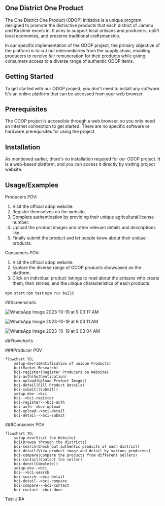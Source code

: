 ## One District One  Product
The One District One Product (ODOP) initiative is a unique program designed to promote the distinctive products that each district of Jammu and Kashmir excels in. It aims to support local artisans and producers, uplift local economies, and preserve traditional craftsmanship.

In our specific implementation of the ODOP project, the primary objective of the platform is to cut out intermediaries from the supply chain, enabling producers to receive fair remuneration for their products while giving consumers access to a diverse range of authentic ODOP items.

## Getting Started
To get started with our ODOP project, you don't need to install any software. It's an online platform that can be accessed from your web browser.

## Prerequisites
The ODOP project is accessible through a web browser, so you only need an internet connection to get started. There are no specific software or hardware prerequisites for using the project.

## Installation

As mentioned earlier, there's no installation required for our ODOP project. It is a web-based platform, and you can access it directly by visiting project website.

## Usage/Examples

Producers POV:
1. Visit the official odop website.
2. Register themselves on the website.
3. Complete authentication by providing their unique agricultural license number.
4. Upload the product images and other relevant details and descriptions like.
5. Finally submit the product and let people know about their unique products.

Consumers POV:
1. Visit the official odop website.
2. Explore the diverse range of ODOP products showcased on the platform.
3. Click on individual product listings to read about the artisans who create them, their stories, and the unique characteristics of each products.


```npm start```
```npm test```
```npm run build```

##Screenshots

![WhatsApp Image 2023-10-19 at 9 03 17 AM](https://github.com/One-District-One-Product/ODOP-Dev/assets/113474452/fb4967ca-6ed1-4d53-9ec4-0e50f34151d6)

![WhatsApp Image 2023-10-19 at 9 03 11 AM](https://github.com/One-District-One-Product/ODOP-Dev/assets/113474452/80afbd10-6e4e-4f3f-a81b-8103571d8f48)

![WhatsApp Image 2023-10-19 at 9 03 04 AM](https://github.com/One-District-One-Product/ODOP-Dev/assets/113474452/9910186d-37d1-494e-b3f0-93fab497335a)

##Flowcharts

###Producer POV

```mermaid
flowchart TD;
    setup-dev(Identification of unique Products)
    bci(Market Research)
    bci-register(Register Producers on Website)
    bci-auth(Authentication)
    bci-upload(Upload Product Images)
    bci-detail(Fill Product Details)
    bci-submit((Submit))
    setup-dev-->bci
    bci-->bci-register
    bci-register-->bci-auth
    bci-auth-->bci-upload
    bci-upload-->bci-detail
    bci-detail-->bci-submit
```

###Consumer POV

```mermaid
flowchart TD;
    setup-dev(Visit the Website)
    bci(Browse through the districts)
    bci-search(Check out authentic products of each district)
    bci-detail(View product image and detail by various producers)
    bci-compare(Compare the products from different sellers)
    bci-contact(Contact the seller)
    bci-done((Complete))
    setup-dev-->bci
    bci-->bci-search
    bci-search-->bci-detail
    bci-detail-->bci-compare
    bci-compare-->bci-contact
    bci-contact-->bci-done
```

Test JIRA
